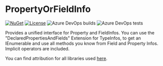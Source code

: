 # PropertyOrFieldInfo
[![NuGet](https://img.shields.io/nuget/v/PropertyOrFieldInfo.svg)](https://nuget.org/packages/PropertyOrFieldInfo)
[![License](https://img.shields.io/github/license/TheMinefighter/PropertyOrFieldInfo.svg)](https://github.com/TheMinefighter/PropertyOrFieldInfo/blob/master/LICENSE.md)
![Azure DevOps builds](https://img.shields.io/azure-devops/build/TheMinefighter/PropertyOrFieldInfo/4.svg)
![Azure DevOps tests](https://img.shields.io/azure-devops/tests/TheMinefighter/PropertyOrFieldInfo/4.svg)

Provides a unified interface for Property and FieldInfos.
You can use the "DeclaredPropertiesAndFields" Extension for TypeInfos,
to get an IEnumerable<PropertyOrFieldInfo> and use all methods you know from Field and Property Infos.
Implicit operators are included.

You can find attribution for all libraries used [here](https://theminefighter.github.io/PropertyOrFieldInfo/Attribution.html).
